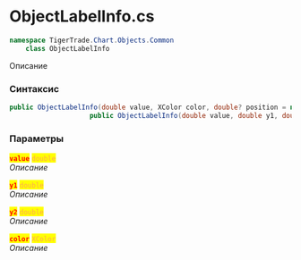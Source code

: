 
# ObjectLabelInfo.cs
```csharp
namespace TigerTrade.Chart.Objects.Common  
    class ObjectLabelInfo
```

Описание

### Синтаксис
```csharp
public ObjectLabelInfo(double value, XColor color, double? position = null)
                    public ObjectLabelInfo(double value, double y1, double y2, XColor color)
```

### Параметры  
<mark style="color:red;">**`value`**</mark> <mark style="color: rgb(255, 166, 87);">`double`</mark>  
 *Описание*  
  
<mark style="color:red;">**`y1`**</mark> <mark style="color: rgb(255, 166, 87);">`double`</mark>  
 *Описание*  
  
<mark style="color:red;">**`y2`**</mark> <mark style="color: rgb(255, 166, 87);">`double`</mark>  
 *Описание*  
  
<mark style="color:red;">**`color`**</mark> <mark style="color: rgb(255, 166, 87);">`XColor`</mark>  
 *Описание*  
  

                    
                    